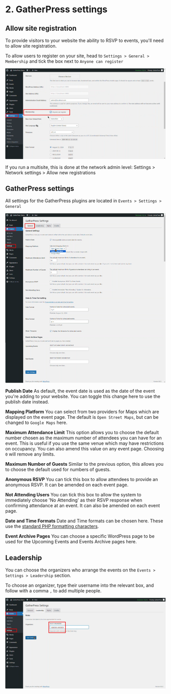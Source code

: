 
# 2. GatherPress settings
## Allow site registration

To provide visitors to your website the ability to RSVP to events, you'll need to allow site registration.

To allow users to register on your site, head to `Settings > General > Membership` and tick the box next to `Anyone can register`

![General Settings](../media/user-2-gatherpress-settings.png)

If you run a multisite, this is done at the network admin level:
Settings > Network settings > Allow new registrations

## GatherPress settings

All settings for the GatherPress plugins are located in `Events > Settings > General`

![GatherPress Settings](../media/user-2-gatherpress-settings-1.png)

**Publish Date**
As default, the event date is used as the date of the event you're adding to your website. You can toggle this change here to use the publish date instead.

**Mapping Platform**
You can select from two providers for Maps which are displayed on the event page. The default is `Open Street Maps`, but can be changed to `Google Maps` here.

**Maximum Attendance Limit**
This option allows you to choose the default number chosen as the maximum number of attendees you can have for an event. This is useful if you use the same venue which may have restrictions on occupancy. You can also amend this value on any event page. Choosing `0` will remove any limits.

**Maximum Number of Guests**
Similar to the previous option, this allows you to choose the default used for numbers of guests.

**Anonymous RSVP**
You can tick this box to allow attendees to provide an anonymous RSVP. It can be amended on each event page.

**Not Attending Users**
You can tick this box to allow the system to immediately choose 'No Attending' as their RSVP response when confirming attendance at an event. It can also be amended on each event page.

**Date and Time Formats**
Date and Time formats can be chosen here. These use the [standard PHP formatting characters](https://wordpress.org/documentation/article/customize-date-and-time-format/).

**Event Archive Pages**
You can choose a specific WordPress page to be used for the Upcoming Events and Events Archive pages here.


## Leadership

You can choose the organizers who arrange the events on the `Events > Settings > Leadership` section.

To choose an organizer, type their username into the relevant box, and follow with a comma `,` to add multiple people.

![GatherPress Leadership](../media/user-2-gatherpress-settings-2.png)
